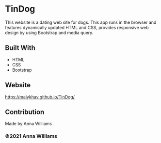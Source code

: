 # TinDog

This website is a dating web site for dogs. This app runs in the browser and features dynamically updated HTML and CSS, provides responsive web design by using Bootstrap and media query.

## Built With
* HTML
* CSS
* Bootstrap

## Website
https://malykhav.github.io/TinDog/

## Contribution
Made by Anna Williams

### ©️2021 Anna Williams